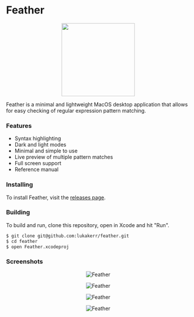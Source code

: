 # Feather

<p align="center">
  <img src="https://github.com/lukakerr/feather/blob/master/Feather/Assets.xcassets/AppIcon.appiconset/icon-512.png" width="200">
</p>

Feather is a minimal and lightweight MacOS desktop application that allows for easy checking of regular expression pattern matching.

### Features

- Syntax highlighting
- Dark and light modes
- Minimal and simple to use
- Live preview of multiple pattern matches 
- Full screen support
- Reference manual

### Installing

To install Feather, visit the [releases page](https://github.com/lukakerr/feather/releases).

### Building

To build and run, clone this repository, open in Xcode and hit "Run".

```bash
$ git clone git@github.com:lukakerr/feather.git
$ cd feather
$ open Feather.xcodeproj
```

### Screenshots

<p align="center">
  <img src="https://i.imgur.com/ChQl872.png" alt="Feather">
</p>

<p align="center">
  <img src="https://i.imgur.com/6SAvyif.png" alt="Feather">
</p>

<p align="center">
  <img src="https://i.imgur.com/k7dXx0o.png" alt="Feather">
</p>

<p align="center">
  <img src="https://i.imgur.com/NFErfQN.png" alt="Feather">
</p>

